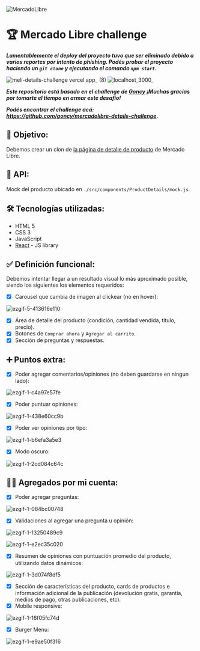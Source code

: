 ![MercadoLibre](./public/favicon.ico "MercadoLibre")

# 🏆 Mercado Libre challenge

***Lamentablemente el deploy del proyecto tuvo que ser eliminado debido a varios reportes por intento de phishing. Podés probar el proyecto haciendo un `git clone` y ejecutando el comando `npm start`.***

![meli-details-challenge vercel app_ (8)](https://user-images.githubusercontent.com/58083159/154566653-cde45345-38d8-40fc-83a3-d29260b53580.jpg)
![localhost_3000_](https://user-images.githubusercontent.com/58083159/154815106-dc06ae2c-0136-4638-9c08-e8beee8005b8.jpg)

***Este repositorio está basado en el challenge de [Goncy](https://gonzalopozzo.com/) ¡Muchas gracias por tomarte el tiempo en armar este desafío!***

***Podés encontrar el challenge acá: https://github.com/goncy/mercadolibre-details-challenge.***

## 🎯 Objetivo:

Debemos crear un clon de [la página de detalle de producto](https://articulo.mercadolibre.com.ar/MLA-904901256-peluche-stitch-1-metro-sentado-lilo-disney-importado-_JM) de Mercado Libre.

## 💾 API:

Mock del producto ubicado en `./src/components/ProductDetails/mock.js`.

## 🛠️ Tecnologías utilizadas:
- HTML 5
- CSS 3
- JavaScript
- [React](https://reactjs.org/) - JS library

## ✅ Definición funcional:

Debemos intentar llegar a un resultado visual lo más aproximado posible, siendo los siguientes los elementos requeridos:

- [x] Carousel que cambia de imagen al clickear (no en hover):

![ezgif-5-413616e110](https://user-images.githubusercontent.com/58083159/154815238-839738c7-e991-492b-8708-cf252e491166.gif)

- [x] Área de detalle del producto (condición, cantidad vendida, título, precio).
- [x] Botones de `Comprar ahora` y `Agregar al carrito`.
- [x] Sección de preguntas y respuestas.

## ➕ Puntos extra:
- [x] Poder agregar comentarios/opiniones (no deben guardarse en ningun lado):

![ezgif-1-c4a97e57fe](https://user-images.githubusercontent.com/58083159/154816402-75f42886-a5c6-4908-be36-500fb010fc21.gif)

- [x] Poder puntuar opiniones:

![ezgif-1-438e60cc9b](https://user-images.githubusercontent.com/58083159/154816337-bec05f75-6199-4d89-846c-59a89a8f1f35.gif)

- [x] Poder ver opiniones por tipo:

![ezgif-1-b6efa3a5e3](https://user-images.githubusercontent.com/58083159/154816384-098ca20b-7fe9-43ba-b918-b609e3de5917.gif)

- [x] Modo oscuro:

![ezgif-1-2cd084c64c](https://user-images.githubusercontent.com/58083159/154816362-bbb2afe4-e5a0-4e50-bbb7-eb2508c5e610.gif)

## 👨‍💻 Agregados por mi cuenta:
- [x] Poder agregar preguntas:

![ezgif-1-084bc00748](https://user-images.githubusercontent.com/58083159/154816440-01445948-c7f9-4549-bf4c-cc5883d742ed.gif)

- [x] Validaciones al agregar una pregunta u opinión:

![ezgif-1-13250489c9](https://user-images.githubusercontent.com/58083159/154816513-2ef7366b-a340-4898-8cfa-b5d6df48b5b6.gif)

![ezgif-1-e2ec35c020](https://user-images.githubusercontent.com/58083159/154816644-c698adf4-8a02-4630-8f7a-949d47f85242.gif)

- [x] Resumen de opiniones con puntuación promedio del producto, utilizando datos dinámicos:

![ezgif-1-3d074f8df5](https://user-images.githubusercontent.com/58083159/154816674-ffc48246-2645-4bd0-a218-08ed6b597537.gif)

- [x] Sección de características del producto, cards de productos e información adicional de la publicación (devolución gratis, garantía, medios de pago, otras publicaciones, etc).
- [x] Mobile responsive:

![ezgif-1-16f05fc74d](https://user-images.githubusercontent.com/58083159/154816726-7e00d1f9-561d-4b3f-9044-c790ced646a5.gif)

- [x] Burger Menu:

![ezgif-1-e9ae50f316](https://user-images.githubusercontent.com/58083159/154816811-30a5ffe1-81e5-4e0a-8f34-0a19c3f92e7b.gif)
